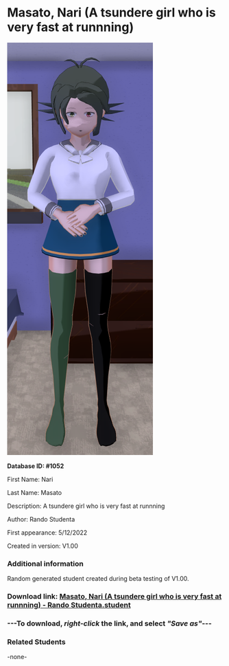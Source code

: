 # Masato, Nari (A tsundere girl who is very fast at runnning)

<img src="../../Files/Images/Masato, Nari (A tsundere girl who is very fast at runnning).png" title="Masato, Nari (A tsundere girl who is very fast at runnning) - Rando Studenta">

**Database ID: #1052**

First Name: Nari

Last Name: Masato

Description: A tsundere girl who is very fast at runnning

Author: Rando Studenta

First appearance: 5/12/2022

Created in version: V1.00

### Additional information

Random generated student created during beta testing of V1.00.

### Download link: <a href="https://raw.githubusercontent.com/Arbiter1223/Daigaku-Gurashi-Custom-Students/master/Files/Student%20Files/Masato%2C%20Nari%20(A%20tsundere%20girl%20who%20is%20very%20fast%20at%20runnning)%20-%20Rando%20Studenta.student">Masato, Nari (A tsundere girl who is very fast at runnning) - Rando Studenta.student</a>

### ---**To download, _right-click_ the link, and select _"Save as"_**---

### Related Students

-none-
